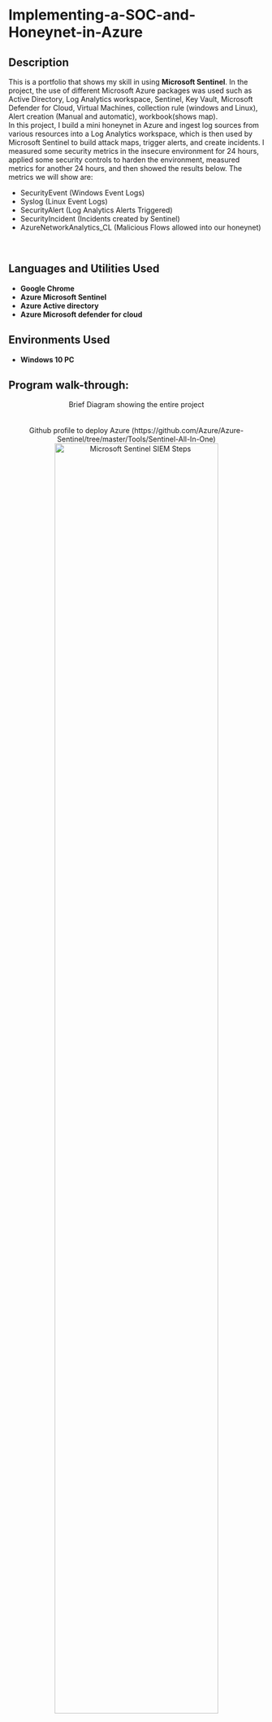 <h1> <b>Implementing-a-SOC-and-Honeynet-in-Azure </b> </h1>
<h2>Description</h2>
This is a portfolio that shows my skill in using <b>Microsoft Sentinel</b>. In the project, the use of different Microsoft Azure packages was used such as Active Directory, Log Analytics workspace, Sentinel, Key Vault, Microsoft Defender for Cloud, Virtual Machines, collection rule (windows and Linux), Alert creation (Manual and automatic), workbook(shows map). 

<br/>
In this project, I build a mini honeynet in Azure and ingest log sources from various resources into a Log Analytics workspace, which is then used by Microsoft Sentinel to build attack maps, trigger alerts, and create incidents. I measured some security metrics in the insecure environment for 24 hours, applied some security controls to harden the environment, measured metrics for another 24 hours, and then showed the results below. The metrics we will show are:

- SecurityEvent (Windows Event Logs)
- Syslog (Linux Event Logs)
- SecurityAlert (Log Analytics Alerts Triggered)
- SecurityIncident (Incidents created by Sentinel)
- AzureNetworkAnalytics_CL (Malicious Flows allowed into our honeynet)
<br />

<h2>Languages and Utilities Used</h2>

- <b>Google Chrome</b> 
- <b>Azure Microsoft Sentinel</b>
- <b>Azure Active directory</b>
- <b>Azure Microsoft defender for cloud</b>

<h2>Environments Used </h2>

- <b>Windows 10 PC</b>

<h2>Program walk-through:</h2>

<p align="center">
Brief Diagram showing the entire project <br/>
<https://i.imgur.com/txJPEBP.png" height="80%" width="80%" alt="Implementing-a-SOC-and-Honeynet-in-Azure"/>
<br />
<br />
Github profile to deploy Azure (https://github.com/Azure/Azure-Sentinel/tree/master/Tools/Sentinel-All-In-One)  <br/>
<img src="https://i.imgur.com/Jsmrq5T.png" height="80%" width="80%" alt="Microsoft Sentinel SIEM Steps"/>
<br />
<br />
Custom deployment configuration <br/>
<img src="https://i.imgur.com/nK1qtb6.png" height="80%" width="80%" alt="Microsoft Sentinel SIEM Steps"/>
<br />
<br />
Diagnostic Settings <br/>
<img src="https://i.imgur.com/U4Fy88k.png" height="80%" width="80%" alt="Microsoft Sentinel SIEM Steps"/>
<br />
<br />
Sentinel Analytic rules  <br/>
<img src="https://i.imgur.com/CC664dt.png" height="80%" width="80%" alt="Microsoft Sentinel SIEM Steps"/>
<br />
<br />
Setting up User Entity behavior <br/>
<img src="https://i.imgur.com/8soDNdU.png" height="80%" width="80%" alt="Microsoft Sentinel SIEM Steps"/>
<br />
<br />
Creating watchlist for  <br/>
<img src="https://i.imgur.com/GgIis0h.png" height="80%" width="80%" alt="Microsoft Sentinel SIEM Steps"/>
<br />
<br /> 
Creating an Analytic Scheduled Rule using KQL <br/>
<img src="https://i.imgur.com/fbAnegq.png" height="80%" width="80%" alt="Microsoft Sentinel SIEM Steps"/>
<br />
<br />
Alert Enrichment <br/>
<img src="https://i.imgur.com/422hjIQ.png" height="80%" width="80%" alt="Microsoft Sentinel SIEM Steps"/>
<br />
<br />
Custom and Alert Information <br/>
<img src="https://i.imgur.com/vtiQ3XD.png" height="80%" width="80%" alt="Microsoft Sentinel SIEM Steps"/>
<br />
<br />
Query Scheduling <br/>
<img src="https://i.imgur.com/PAadSOC.png" height="80%" width="80%" alt="Microsoft Sentinel SIEM Steps"/>
<br />
<br />
Incident Setting <br/>
<img src="https://i.imgur.com/QXPiu8p.png" height="80%" width="80%" alt="Microsoft Sentinel SIEM Steps"/>
<br />
<br />
Disabling Security Features <br/>
<img src="https://i.imgur.com/Qq0GOnM.png" height="80%" width="80%" alt="Microsoft Sentinel SIEM Steps"/>
<br />
<br />
creating a new user <br/>
<img src="https://i.imgur.com/N8Dz4S0.png" height="80%" width="80%" alt="Microsoft Sentinel SIEM Steps"/>
<br />
<br />
Assigning roles to the new user <br/>
<img src="https://i.imgur.com/WEwZ6AL.png" height="80%" width="80%" alt="Microsoft Sentinel SIEM Steps"/>
<br />
<br />
 New User Password Update  <br/>
<img src="https://i.imgur.com/SdxkiLC.png" height="80%" width="80%" alt="Microsoft Sentinel SIEM Steps"/>
<br />
<br />
Logging into the new user settings to perform an attack <br/>
<img src="https://i.imgur.com/SsiEdDs.png" height="80%" width="80%" alt="Microsoft Sentinel SIEM Steps"/>
<br />
<br />
Changing user's password for exploitation <br/>
<img src="https://i.imgur.com/EEP0pIt.png" height="80%" width="80%" alt="Microsoft Sentinel SIEM Steps"/>
<br />
<br /> 
Disabling and deleting Diagnostic settings <br/>
<img src="https://i.imgur.com/V3TiyeE.png" height="80%" width="80%" alt="Microsoft Sentinel SIEM Steps"/>
<br />
<br />
Disabling health monitoring <br/>
<img src="https://i.imgur.com/a8k417M.png" height="80%" width="80%" alt="Microsoft Sentinel SIEM Steps"/>
<br />
<br />
Generated incident Detected by Sentinel <br/>
<img src="https://i.imgur.com/EMLUxb1.png" height="80%" width="80%" alt="Microsoft Sentinel SIEM Steps"/>
<br />
<br />
Successful sign-in from Tor <br/>
<img src="https://i.imgur.com/1r4NTmL.png" height="80%" width="80%" alt="Microsoft Sentinel SIEM Steps"/>
<br />
<br />
Sentinel showing Logged activity by attacker  <br/>
<img src="https://i.imgur.com/ZDSqLjn.png" height="80%" width="80%" alt="Microsoft Sentinel SIEM Steps"/>
<br />
<br />
</p>

<!--
 ```diff
- text in red
+ text in green
! text in orange
# text in gray
@@ text in purple (and bold)@@
```
--!>
